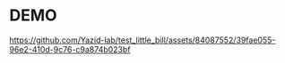 
# DEMO

https://github.com/Yazid-lab/test_little_bill/assets/84087552/39fae055-96e2-410d-9c76-c9a874b023bf
